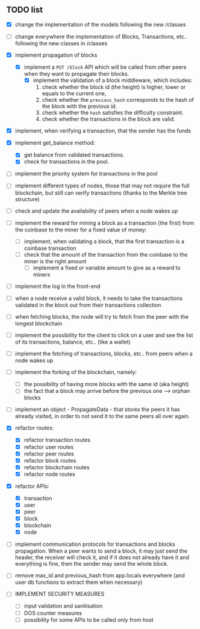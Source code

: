 ## TODO list

- [x] change the implementation of the models following the new /classes
- [ ] change everywhere the implementation of Blocks, Transactions, etc.. following the new classes in /classes
- [x] implement propagation of blocks
  - [x] implement a `PUT /block` API which will be called from other peers when they want to propagate their blocks.
    - [x] implement the validation of a block middleware, which includes:
      1. check whether the block id (the height) is higher, lower or equals to the current one,
      1. check whether the `previous_hash` corresponds to the hash of the block with the previous id.
      1. check whether the `hash` satisfies the difficulty constraint.
      1. check whether the transactions in the block are valid.
- [x] implement, when verifying a transaction, that the sender has the funds
- [x] implement get_balance method:
  - [x] get balance from validated transactions.
  - [x] check for transactions in the pool.
- [ ] implement the priority system for transactions in the pool
- [ ] implement different types of nodes, those that may not require the full blockchain, but still can verify transactions (thanks to the Merkle tree structure)
- [ ] check and update the availability of peers when a node wakes up
- [ ] implement the reward for mining a block as a transaction (the first) from the coinbase to the miner for a fixed value of money:
  - [ ] implement, when validating a block, that the first transaction is a coinbase transaction
  - [ ] check that the amount of the transaction from the coinbase to the miner is the right amount
    - [ ] implement a fixed or variable amount to give as a reward to miners
- [ ] implement the log in the front-end
- [ ] when a node receive a valid block, it needs to take the transactions validated in the block out from their transactions collection
- [ ] when fetching blocks, the node will try to fetch from the peer with the longest blockchain
- [ ] implement the possibility for the client to click on a user and see the list of its transactions, balance, etc.. (like a wallet)
- [ ] implement the fetching of transactions, blocks, etc.. from peers when a node wakes up
- [ ] implement the forking of the blockchain, namely:
  - [ ] the possibility of having more blocks with the same id (aka height)
  - [ ] the fact that a block may arrive before the previous one --> orphan blocks
- [ ] implement an object - PropagateData - that stores the peers it has already visited, in order to not send it to the same peers all over again.
- [x] refactor routes:
  - [x] refactor transaction routes
  - [x] refactor user routes
  - [x] refactor peer routes
  - [x] refactor block routes
  - [x] refactor blockchain routes
  - [x] refactor node routes
- [x] refactor APIs:
  - [x] transaction
  - [x] user
  - [x] peer
  - [x] block
  - [x] blockchain
  - [x] node
- [ ] implement communication protocols for transactions and blocks propagation. When a peer wants to send a block, it may just send the header, the receiver will check it, and if it does not already have it and everything is fine, then the sender may send the whole block.
- [ ] remove max_id and previous_hash from app.locals everywhere (and user db functions to extract them when necessary)

- [ ] IMPLEMENT SECURITY MEASURES
  - [ ] input validation and sanitisation
  - [ ] DOS counter measures
  - [ ] possibility for some APIs to be called only from host
